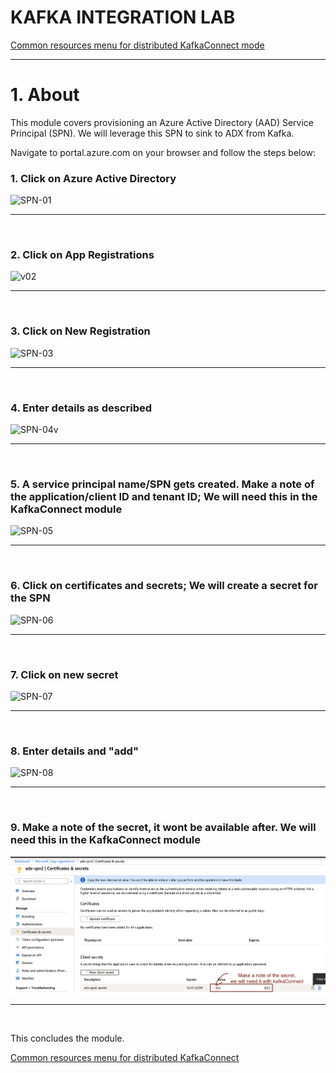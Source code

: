 # KAFKA INTEGRATION LAB

[Common resources menu for distributed KafkaConnect mode](README.md)
<hr>

# 1. About
This module covers provisioning an Azure Active Directory (AAD) Service Principal (SPN).  We will leverage this SPN to sink to ADX from Kafka.<br>  

Navigate to portal.azure.com on your browser and follow the steps below:<br>

### 1. Click on Azure Active Directory
![SPN-01](images/01-spn-01.png)
<br>
<hr>
<br>

### 2. Click on App Registrations
![v02](images/01-spn-02.png)
<br>
<hr>
<br>

### 3. Click on New Registration
![SPN-03](images/01-spn-03.png)
<br>
<hr>
<br>


### 4. Enter details as described
![SPN-04v](images/01-spn-04.png)
<br>
<hr>
<br>

### 5. A service principal name/SPN gets created.  Make a note of the application/client ID and tenant ID; We will need this in the KafkaConnect module
![SPN-05](images/01-spn-05.png)
<br>
<hr>
<br>

### 6. Click on certificates and secrets; We will create a secret for the SPN
![SPN-06](images/01-spn-06.png)
<br>
<hr>
<br>

### 7. Click on new secret
![SPN-07](images/01-spn-07.png)
<br>
<hr>
<br>

### 8. Enter details and "add"
![SPN-08](images/01-spn-08.png)
<br>
<hr>
<br>

### 9. Make a note of the secret, it wont be available after.  We will need this in the KafkaConnect module
![SPN-09](../images/01-spn-09.png)
<br>
<hr>
<br>


This concludes the module.<br>

[Common resources menu for distributed KafkaConnect](README.md)
